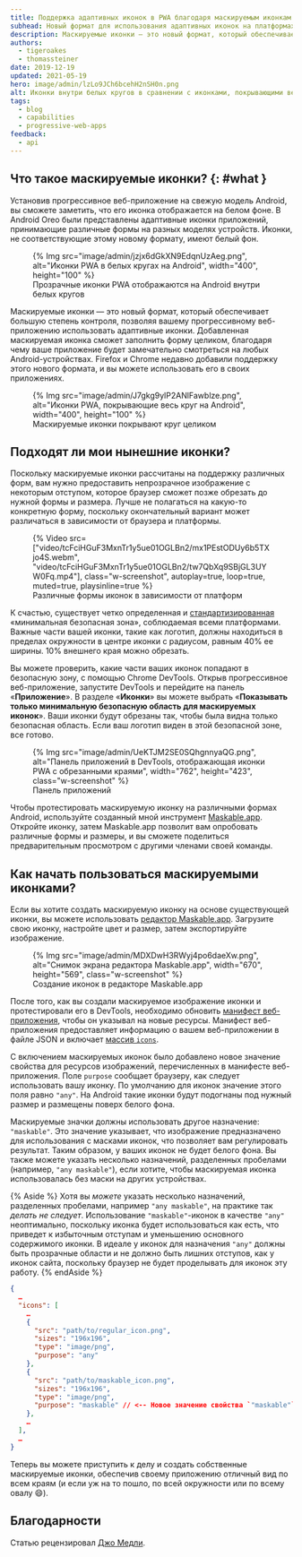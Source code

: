 ```yaml
---
title: Поддержка адаптивных иконок в PWA благодаря маскируемым иконкам
subhead: Новый формат для использования адаптивных иконок на платформах, где есть их поддержка.
description: Маскируемые иконки — это новый формат, который обеспечивает большую степень контроля, позволяя вашему прогрессивному веб-приложению использовать адаптивные иконки. С маскируемой иконкой ваше приложение будет замечательно смотреться на любых Android-устройствах.
authors:
  - tigeroakes
  - thomassteiner
date: 2019-12-19
updated: 2021-05-19
hero: image/admin/lzLo9JCh6bcehH2nSH0n.png
alt: Иконки внутри белых кругов в сравнении с иконками, покрывающими весь круг
tags:
  - blog
  - capabilities
  - progressive-web-apps
feedback:
  - api
---
```


## Что такое маскируемые иконки? {: #what }

Установив прогрессивное веб-приложение на свежую модель Android, вы сможете заметить, что его иконка отображается на белом фоне. В Android Oreo были представлены адаптивные иконки приложений, принимающие различные формы на разных моделях устройств. Иконки, не соответствующие этому новому формату, имеют белый фон.

<figure class="w-figure">{% Img src="image/admin/jzjx6dGkXN9EdqnUzAeg.png", alt="Иконки PWA в белых кругах на Android", width="400", height="100" %} <figcaption class="w-figcaption">Прозрачные иконки PWA отображаются на Android внутри белых кругов</figcaption></figure>

Маскируемые иконки — это новый формат, который обеспечивает большую степень контроля, позволяя вашему прогрессивному веб-приложению использовать адаптивные иконки. Добавленная маскируемая иконка сможет заполнить форму целиком, благодаря чему ваше приложение будет замечательно смотреться на любых Android-устройствах. Firefox и Chrome недавно добавили поддержку этого нового формата, и вы можете использовать его в своих приложениях.

<figure class="w-figure">{% Img src="image/admin/J7gkg9ylP2ANlFawblze.png", alt="Иконки PWA, покрывающие весь круг на Android", width="400", height="100" %} <figcaption class="w-figcaption">Маскируемые иконки покрывают круг целиком</figcaption></figure>

## Подходят ли мои нынешние иконки?

Поскольку маскируемые иконки рассчитаны на поддержку различных форм, вам нужно предоставить непрозрачное изображение с некоторым отступом, которое браузер сможет позже обрезать до нужной формы и размера. Лучше не полагаться на какую-то конкретную форму, поскольку окончательный вариант может различаться в зависимости от браузера и платформы.

<figure class="w-figure w-figure--inline-right">{% Video src=["video/tcFciHGuF3MxnTr1y5ue01OGLBn2/mx1PEstODUy6b5TXjo4S.webm", "video/tcFciHGuF3MxnTr1y5ue01OGLBn2/tw7QbXq9SBjGL3UYW0Fq.mp4"], class="w-screenshot", autoplay=true, loop=true, muted=true, playsinline=true %} <figcaption class="w-figcaption"> Различные формы иконок в зависимости от платформ </figcaption></figure>

К счастью, существует четко определенная и [стандартизированная](https://w3c.github.io/manifest/#icon-masks) «минимальная безопасная зона», соблюдаемая всеми платформами. Важные части вашей иконки, такие как логотип, должны находиться в пределах окружности в центре иконки с радиусом, равным 40% ее ширины. 10% внешнего края можно обрезать.

Вы можете проверить, какие части ваших иконок попадают в безопасную зону, с помощью Chrome DevTools. Открыв прогрессивное веб-приложение, запустите DevTools и перейдите на панель «**Приложение**». В разделе «**Иконки**» вы можете выбрать «**Показывать только минимальную безопасную область для маскируемых иконок**». Ваши иконки будут обрезаны так, чтобы была видна только безопасная область. Если ваш логотип виден в этой безопасной зоне, все готово.

<figure class="w-figure">{% Img src="image/admin/UeKTJM2SE0SQhgnnyaQG.png", alt="Панель приложений в DevTools, отображающая иконки PWA с обрезанными краями", width="762", height="423", class="w-screenshot" %} <figcaption class="w-figcaption">Панель приложений</figcaption></figure>

Чтобы протестировать маскируемую иконку на различными формах Android, используйте созданный мной инструмент [Maskable.app](https://maskable.app/). Откройте иконку, затем Maskable.app позволит вам опробовать различные формы и размеры, и вы сможете поделиться предварительным просмотром с другими членами своей команды.

## Как начать пользоваться маскируемыми иконками?

Если вы хотите создать маскируемую иконку на основе существующей иконки, вы можете использовать [редактор Maskable.app](https://maskable.app/editor). Загрузите свою иконку, настройте цвет и размер, затем экспортируйте изображение.

<figure class="w-figure">{% Img src="image/admin/MDXDwH3RWyj4po6daeXw.png", alt="Снимок экрана редактора Maskable.app", width="670", height="569", class="w-screenshot" %} <figcaption class="w-figcaption">Создание иконок в редакторе Maskable.app</figcaption></figure>

После того, как вы создали маскируемое изображение иконки и протестировали его в DevTools, необходимо обновить [манифест веб-приложения](https://developers.google.com/web/fundamentals/web-app-manifest), чтобы он указывал на новые ресурсы. Манифест веб-приложения предоставляет информацию о вашем веб-приложении в файле JSON и включает [массив `icons`](https://developers.google.com/web/fundamentals/web-app-manifest#icons).

С включением маскируемых иконок было добавлено новое значение свойства для ресурсов изображений, перечисленных в манифесте веб-приложения. Поле `purpose` сообщает браузеру, как следует использовать вашу иконку. По умолчанию для иконок значение этого поля равно `"any"`. На Android такие иконки будут подогнаны под нужный размер и размещены поверх белого фона.

Маскируемые значки должны использовать другое назначение: `"maskable"`. Это значение указывает, что изображение предназначено для использования с масками иконок, что позволяет вам регулировать результат. Таким образом, у ваших иконок не будет белого фона. Вы также можете указать несколько назначений, разделенных пробелами (например, `"any maskable"`), если хотите, чтобы маскируемая иконка использовалась без маски на других устройствах.

{% Aside %} Хотя вы *можете* указать несколько назначений, разделенных пробелами, например `"any maskable"`, на практике так *делать не следует*. Использование `"maskable"`-иконок в качестве `"any"` неоптимально, поскольку иконка будет использоваться как есть, что приведет к избыточным отступам и уменьшению основного содержимого иконки. В идеале у иконок для назначения `"any"` должны быть прозрачные области и не должно быть лишних отступов, как у иконок сайта, поскольку браузер не будет проделывать для иконок эту работу. {% endAside %}

```json
{
  …
  "icons": [
    …
    {
      "src": "path/to/regular_icon.png",
      "sizes": "196x196",
      "type": "image/png",
      "purpose": "any"
    },
    {
      "src": "path/to/maskable_icon.png",
      "sizes": "196x196",
      "type": "image/png",
      "purpose": "maskable" // <-- Новое значение свойства `"maskable"`
    },
    …
  ],
  …
}
```

Теперь вы можете приступить к делу и создать собственные маскируемые иконки, обеспечив своему приложению отличный вид по всем краям (и если уж на то пошло, по всей окружности или по всему овалу 😄).

## Благодарности

Статью рецензировал [Джо Медли](https://github.com/jpmedley).
